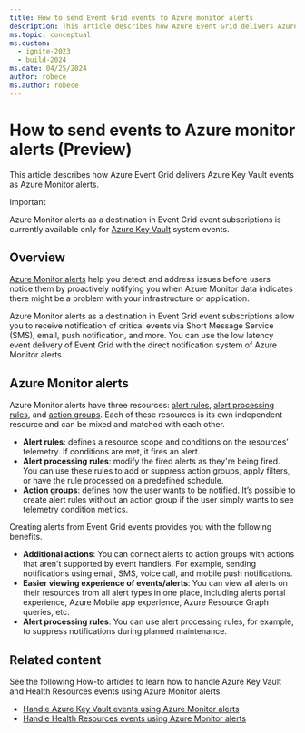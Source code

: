 ```yaml
---
title: How to send Event Grid events to Azure monitor alerts
description: This article describes how Azure Event Grid delivers Azure Key Vault events as Azure Monitor alerts.
ms.topic: conceptual
ms.custom:
  - ignite-2023
  - build-2024
ms.date: 04/25/2024
author: robece
ms.author: robece
---
```


# How to send events to Azure monitor alerts (Preview)

This article describes how Azure Event Grid delivers Azure Key Vault events as Azure Monitor alerts.

> [!IMPORTANT]
> Azure Monitor alerts as a destination in Event Grid event subscriptions is currently available only for [Azure Key Vault](event-schema-key-vault.md) system events.

## Overview

[Azure Monitor alerts](/azure/azure-monitor/alerts/alerts-overview) help you detect and address issues before users notice them by proactively notifying you when Azure Monitor data indicates there might be a problem with your infrastructure or application.

Azure Monitor alerts as a destination in Event Grid event subscriptions allow you to receive notification of critical events via Short Message Service (SMS), email, push notification, and more. You can use the low latency event delivery of Event Grid with the direct notification system of Azure Monitor alerts.

## Azure Monitor alerts

Azure Monitor alerts have three resources: [alert rules](/azure/azure-monitor/alerts/alerts-overview), [alert processing rules](/azure/azure-monitor/alerts/alerts-processing-rules), and [action groups](/azure/azure-monitor/alerts/action-groups). Each of these resources is its own independent resource and can be mixed and matched with each other.

- **Alert rules**: defines a resource scope and conditions on the resources’ telemetry. If conditions are met, it fires an alert.
- **Alert processing rules**: modify the fired alerts as they're being fired. You can use these rules to add or suppress action groups, apply filters, or have the rule processed on a predefined schedule.
- **Action groups**: defines how the user wants to be notified. It’s possible to create alert rules without an action group if the user simply wants to see telemetry condition metrics.

Creating alerts from Event Grid events provides you with the following benefits.

- **Additional actions**: You can connect alerts to action groups with actions that aren't supported by event handlers. For example, sending notifications using email, SMS, voice call, and mobile push notifications.
- **Easier viewing experience of events/alerts**: You can view all alerts on their resources from all alert types in one place, including alerts portal experience, Azure Mobile app experience, Azure Resource Graph queries, etc.
- **Alert processing rules**: You can use alert processing rules, for example, to suppress notifications during planned maintenance.  

## Related content
See the following How-to articles to learn how to handle Azure Key Vault and Health Resources events using Azure Monitor alerts. 

- [Handle Azure Key Vault events using Azure Monitor alerts](handle-key-vault-events-using-azure-monitor-alerts.md)
- [Handle Health Resources events using Azure Monitor alerts](handle-health-resources-events-using-azure-monitor-alerts.md)
